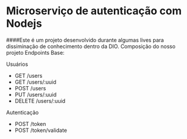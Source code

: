 # Microserviço de autenticação com Nodejs
####Este é um projeto desenvolvido durante algumas lives para dissiminação de conhecimento dentro da DIO.
Composição do nosso projeto Endpoints Base: 

Usuários 
* GET /users 
* GET /users/:uuid
* POST /users 
* PUT /users/:uuid 
* DELETE /users/:uuid 

Autenticação 
* POST /token 
* POST /token/validate
